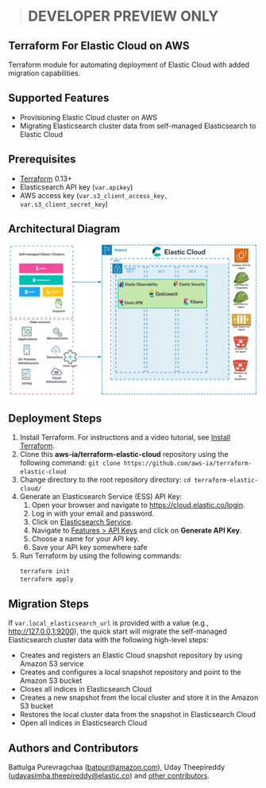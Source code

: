 > # DEVELOPER PREVIEW ONLY

## Terraform For Elastic Cloud on AWS
Terraform module for automating deployment of Elastic Cloud with added migration capabilities.

## Supported Features
- Provisioning Elastic Cloud cluster on AWS
- Migrating Elasticsearch cluster data from self-managed Elasticsearch to Elastic Cloud

## Prerequisites

- [Terraform](https://www.terraform.io/downloads.html) 0.13+
- Elasticsearch API key (`var.apikey`)
- AWS access key (`var.s3_client_access_key, var.s3_client_secret_key`)

## Architectural Diagram
![](docs/images/architectural_diagram.png)

## Deployment Steps
1. Install Terraform. For instructions and a video tutorial, see [Install Terraform](https://learn.hashicorp.com/tutorials/terraform/install-cli). 
2. Clone this **aws-ia/terraform-elastic-cloud** repository using the following command:
   `git clone https://github.com/aws-ia/terraform-elastic-cloud`
3. Change directory to the root repository directory: 
   `cd terraform-elastic-cloud/`
4. Generate an Elasticsearch Service (ESS) API Key:
   1. Open your browser and navigate to <https://cloud.elastic.co/login>.
   2. Log in with your email and password.
   3. Click on [Elasticsearch Service](https://cloud.elastic.co/deployments).
   4. Navigate to [Features > API Keys](https://cloud.elastic.co/deployment-features/keys) and click on **Generate API Key**.
   5. Choose a name for your API key.
   6. Save your API key somewhere safe
5. Run Terraform by using the following commands:
    ```
   terraform init
   terraform apply
    ```
   
## Migration Steps
If `var.local_elasticsearch_url` is provided with a value (e.g., http://127.0.0.1:9200), the quick start will migrate the self-managed Elasticsearch cluster data with the following high-level steps:
- Creates and registers an Elastic Cloud snapshot repository by using Amazon S3 service
- Creates and configures a local snapshot repository and point to the Amazon S3 bucket
- Closes all indices in Elasticsearch Cloud
- Creates a new snapshot from the local cluster and store it in the Amazon S3 bucket
- Restores the local cluster data from the snapshot in Elasticsearch Cloud
- Open all indices in Elasticsearch Cloud

## Authors and Contributors
   
Battulga Purevragchaa (batpur@amazon.com), Uday Theepireddy (udayasimha.theepireddy@elastic.co) and [other contributors](https://github.com/aws-ia/terraform-elastic-cloud/graphs/contributors).